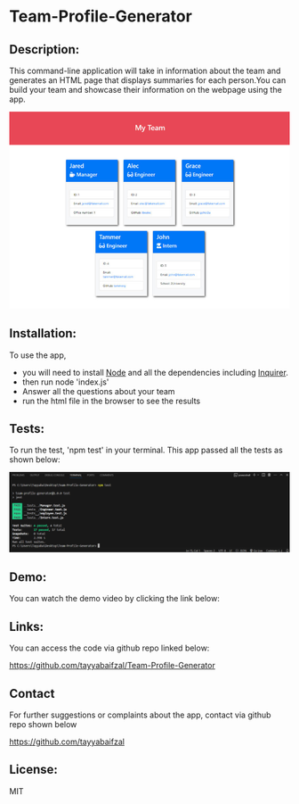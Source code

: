 # Team-Profile-Generator

## Description:

This command-line application will take in information about the team and generates an HTML page that displays summaries for each person.You can build your team and showcase their information on the webpage using the app. 

![Alt text](/images/2.png)

## Installation:
To use the app, 
- you will need to install [Node](https://www.npmjs.com/package/inquirer) and all the dependencies including [Inquirer](https://www.npmjs.com/package/inquirer).
- then run node 'index.js'
- Answer all the questions about your team
- run the html file in the browser to see the results

## Tests:
To run the test, 'npm test' in your terminal. This app passed all the tests as shown below:

![Alt text](/images/1.png)

## Demo:
You can watch the demo video by clicking the link below:


## Links:
You can access the code via github repo linked below:

https://github.com/tayyabaifzal/Team-Profile-Generator

## Contact
For further suggestions or complaints about the app, contact via github repo shown below

https://github.com/tayyabaifzal


## License:
MIT